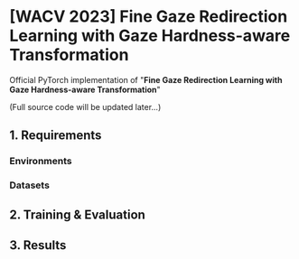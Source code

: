 # [WACV 2023] Fine Gaze Redirection Learning with Gaze Hardness-aware Transformation

Official PyTorch implementation of "**Fine Gaze Redirection Learning with Gaze Hardness-aware Transformation**"

(Full source code will be updated later...)


## 1. Requirements
### Environments

### Datasets

## 2. Training & Evaluation

## 3. Results
